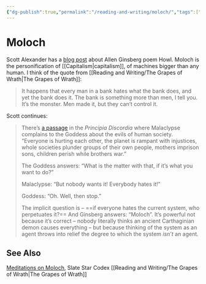 ```yaml
---
{"dg-publish":true,"permalink":"/reading-and-writing/moloch/","tags":["reading","thoughts","politics","ssc"],"noteIcon":1}
---
```



# Moloch

Scott Alexander has a [blog post](https://slatestarcodex.com/2014/07/30/meditations-on-moloch/) about Allen Ginsberg poem Howl. Moloch is the personification of [[Capitalism\|capitalism]], of machines bigger than any human. I think of the quote from [[Reading and Writing/The Grapes of Wrath\|The Grapes of Wrath]]:

> It happens that every man in a bank hates what the bank does, and yet the bank does it. The bank is something more than men, I tell you. It’s the monster. Men made it, but they can’t control it.


Scott continues:

> There’s [a passage](http://principiadiscordia.com/book/45.php) in the _Principia Discordia_ where Malaclypse complains to the Goddess about the evils of human society. “Everyone is hurting each other, the planet is rampant with injustices, whole societies plunder groups of their own people, mothers imprison sons, children perish while brothers war.”
> 
> The Goddess answers: “What is the matter with that, if it’s what you want to do?”
> 
> Malaclypse: “But nobody wants it! Everybody hates it!”
> 
> Goddess: “Oh. Well, then stop.”
> 
> The implicit question is – ==if everyone hates the current system, who perpetuates it?== And Ginsberg answers: “Moloch”. It’s powerful not because it’s correct – nobody literally thinks an ancient Carthaginian demon causes everything – but because thinking of the system as an agent throws into relief the degree to which the system _isn’t_ an agent.



## See Also
[Meditations on Moloch](https://slatestarcodex.com/2014/07/30/meditations-on-moloch/), Slate Star Codex
[[Reading and Writing/The Grapes of Wrath\|The Grapes of Wrath]]
